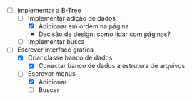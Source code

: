- [ ] Implementar a B-Tree
  - [ ] Implementar adição de dados
    - [x] Adicionar em ordem na página
	+ Decisão de design: como lidar com páginas?
  - [ ] Implementar busca
- [ ] Escrever interface gráfica
  - [x] Criar classe banco de dados
    - [x] Conectar banco de dados à estrutura de arquivos
  - [ ] Escrever menus
    - [x] Adicionar
	- [ ] Buscar
